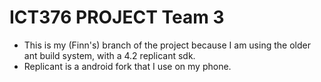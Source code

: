# ICT376 PROJECT Team 3
* This is my (Finn's) branch of the project because I am using the older ant build system, with a 4.2 replicant sdk.
* Replicant is a android fork that I use on my phone.
